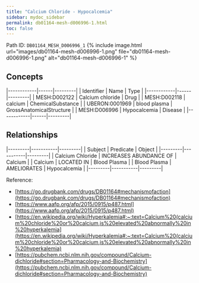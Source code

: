 ```yaml
---
title: "Calcium Chloride - Hypocalcemia"
sidebar: mydoc_sidebar
permalink: db01164-mesh-d006996-1.html
toc: false 
---
```



Path ID: `DB01164_MESH_D006996_1`
{% include image.html url="images/db01164-mesh-d006996-1.png" file="db01164-mesh-d006996-1.png" alt="db01164-mesh-d006996-1" %}

## Concepts

|------------|------|---------|
| Identifier | Name | Type    |
|------------|------|---------|
| MESH:D002122 | Calcium chloride | Drug |
| MESH:D002118 | calcium | ChemicalSubstance |
| UBERON:0001969 | blood plasma | GrossAnatomicalStructure |
| MESH:D006996 | Hypocalcemia | Disease |
|------------|------|---------|

## Relationships

|---------|-----------|---------|
| Subject | Predicate | Object  |
|---------|-----------|---------|
| Calcium Chloride | INCREASES ABUNDANCE OF | Calcium |
| Calcium | LOCATED IN | Blood Plasma |
| Blood Plasma | AMELIORATES | Hypocalcemia |
|---------|-----------|---------|

Reference: 
  - [https://go.drugbank.com/drugs/DB01164#mechanismofaction](https://go.drugbank.com/drugs/DB01164#mechanismofaction)
  - [https://www.aafp.org/afp/2015/0915/p487.html](https://www.aafp.org/afp/2015/0915/p487.html)
  - [https://en.wikipedia.org/wiki/Hyperkalemia#:~:text=Calcium%20(calcium%20chloride%20or%20calcium,is%20elevated%20abnormally%20in%20hyperkalemia](https://en.wikipedia.org/wiki/Hyperkalemia#:~:text=Calcium%20(calcium%20chloride%20or%20calcium,is%20elevated%20abnormally%20in%20hyperkalemia)
  - [https://pubchem.ncbi.nlm.nih.gov/compound/Calcium-dichloride#section=Pharmacology-and-Biochemistry](https://pubchem.ncbi.nlm.nih.gov/compound/Calcium-dichloride#section=Pharmacology-and-Biochemistry)
